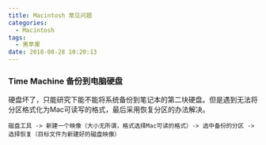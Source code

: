 ```yaml
---
title: Macintosh 常见问题
categories:
  - Macintosh
tags:
  - 黑苹果
date: 2018-08-28 10:20:13
---
```


### Time Machine 备份到电脑硬盘

硬盘坏了，只能研究下能不能将系统备份到笔记本的第二块硬盘。但是遇到无法将分区格式化为Mac可读写的格式，最后采用恢复分区的办法解决。

```shell
磁盘工具 -> 新建一个映像（大小无所谓，格式选择Mac可读的格式）-> 选中备份的分区 -> 选择恢复（目标文件为新建好的磁盘映像）
```

